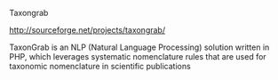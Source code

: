 Taxongrab

http://sourceforge.net/projects/taxongrab/

TaxonGrab is an NLP (Natural Language Processing) solution written in PHP, which leverages systematic nomenclature rules that are used for taxonomic nomenclature in scientific publications